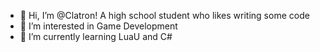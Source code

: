 - 👋 Hi, I’m @Clatron! A high school student who likes writing some code
- 👀 I’m interested in Game Development
- 🌱 I’m currently learning LuaU and C#

<!---
Clatron/Clatron is a ✨ special ✨ repository because its `README.md` (this file) appears on your GitHub profile.
You can click the Preview link to take a look at your changes.
--->
